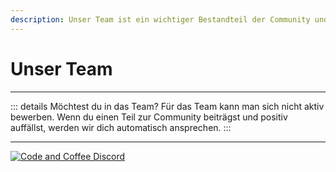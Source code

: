 ```yaml
---
description: Unser Team ist ein wichtiger Bestandteil der Community und sorgt dafür, dass es läuft!
---
```


<script setup>
import { VPTeamMembers } from 'vitepress/theme'

const members = [
  {
    avatar: '/images/team/oli.jpg',
    name: 'Oli',
    title: 'Founder',
    desc: '',
    links: [
      { icon: { svg: '<svg xmlns="http://www.w3.org/2000/svg" viewBox="0 0 448 512"><!--! Font Awesome Pro 6.2.1 by @fontawesome - https://fontawesome.com License - https://fontawesome.com/license (Commercial License) Copyright 2022 Fonticons, Inc. --><path d="M448,209.91a210.06,210.06,0,0,1-122.77-39.25V349.38A162.55,162.55,0,1,1,185,188.31V278.2a74.62,74.62,0,1,0,52.23,71.18V0l88,0a121.18,121.18,0,0,0,1.86,22.17h0A122.18,122.18,0,0,0,381,102.39a121.43,121.43,0,0,0,67,20.14Z"/></svg>' }, link: 'https://tiktok.com/@oliverjessner' },
      { icon: 'linkedin', link: 'https://linkedin.com/in/oliverjessner' },
      { icon: 'youtube', link: 'https://www.youtube.com/@oliverjessner' }
    ]
  },
  {
    avatar: '/images/team/jonathan.jpg',
    name: 'Jonathan',
    title: 'Founder',
    desc: '',
    links: [
      { icon: { svg: '<svg xmlns="http://www.w3.org/2000/svg" viewBox="0 0 448 512"><!--! Font Awesome Pro 6.2.1 by @fontawesome - https://fontawesome.com License - https://fontawesome.com/license (Commercial License) Copyright 2022 Fonticons, Inc. --><path d="M448,209.91a210.06,210.06,0,0,1-122.77-39.25V349.38A162.55,162.55,0,1,1,185,188.31V278.2a74.62,74.62,0,1,0,52.23,71.18V0l88,0a121.18,121.18,0,0,0,1.86,22.17h0A122.18,122.18,0,0,0,381,102.39a121.43,121.43,0,0,0,67,20.14Z"/></svg>' }, link: 'https://tiktok.com/@jonathanschndr' },
      { icon: 'twitter', link: 'https://twitter.com/JonathanSchndr' },
      { icon: 'github', link: 'https://github.com/JonathanSchndr' }
    ]
  },
  {
    avatar: '/images/team/ary.jpg',
    name: 'Ary',
    title: 'Admin',
    desc: '',
    links: [
      { icon: 'discord', link: 'https://discord.com/users/988408114212667422' },
      { icon: 'github', link: 'https://github.com/shicenice' }
    ]
  },
]
</script>

# Unser Team

<VPTeamMembers size="medium" :members="members" />

***

::: details Möchtest du in das Team?
Für das Team kann man sich nicht aktiv bewerben. Wenn du einen Teil zur Community beiträgst und positiv auffällst, werden wir dich automatisch ansprechen.
:::

***
[![Code and Coffee Discord](https://discordapp.com/api/guilds/889432631672983562/widget.png?style=banner2)](http://discord.code-n.coffee)